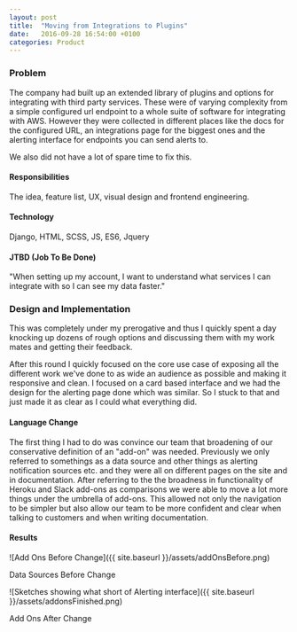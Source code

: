 ```yaml
---
layout: post
title:  "Moving from Integrations to Plugins"
date:   2016-09-28 16:54:00 +0100
categories: Product
---
```


### Problem

The company had built up an extended library of plugins and options for integrating with third party services. These were of varying complexity from a simple configured url endpoint to a whole suite of software for integrating with AWS. However they were collected in different places like the docs for the configured URL, an integrations page for the biggest ones and the alerting interface for endpoints you can send alerts to.

We also did not have a lot of spare time to fix this.

#### Responsibilities

The idea, feature list, UX, visual design and frontend engineering.

#### Technology

Django, HTML, SCSS, JS, ES6, Jquery

#### JTBD (Job To Be Done)

"When setting up my account, I want to understand what services I can integrate with so I can see my data faster."

### Design and Implementation

This was completely under my prerogative and thus I quickly spent a day knocking up dozens of rough options and discussing them with my work mates and getting their feedback.

After this round I quickly focused on the core use case of exposing all the different work we've done to as wide an audience as possible and making it responsive and clean. I focused on a card based interface and we had the design for the alerting page done which was similar. So I stuck to that and just made it as clear as I could what everything did.

#### Language Change

The first thing I had to do was convince our team that broadening of our conservative definition of an "add-on" was needed. Previously we only referred to somethings as a data source and other things as alerting notification sources etc. and they were all on different pages on the site and in documentation. After referring to the the broadness in functionality of Heroku and Slack add-ons as comparisons we were able to move a lot more things under the umbrella of add-ons. This allowed not only the navigation to be simpler but also allow our team to be more confident and clear when talking to customers and when writing documentation.

#### Results

![Add Ons Before Change]({{ site.baseurl }}/assets/addOnsBefore.png)
<div class="centre-contents">
  <span class="img-title">Data Sources Before Change</span>
</div>

![Sketches showing what short of Alerting interface]({{ site.baseurl }}/assets/addonsFinished.png)
<div class="centre-contents">
  <span class="img-title">Add Ons After Change</span>
</div>
